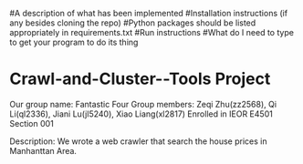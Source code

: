 #A description of what has been implemented
#Installation instructions (if any besides cloning the repo)
#Python packages should be listed appropriately in requirements.txt
#Run instructions
#What do I need to type to get your program to do its thing

# Crawl-and-Cluster--Tools Project
Our group name: Fantastic Four 
Group members: Zeqi Zhu(zz2568), Qi Li(ql2336), Jiani Lu(jl5240), Xiao Liang(xl2817)
Enrolled in IEOR E4501 Section 001

Description: We wrote a web crawler that search the house prices in Manhanttan Area.

